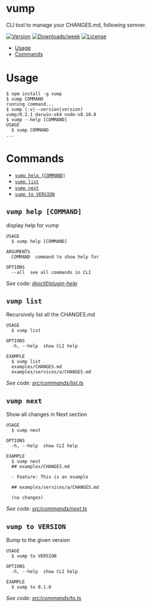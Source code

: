 vump
====

CLI tool to manage your CHANGES.md, following semver.

[![Version](https://img.shields.io/npm/v/vump.svg)](https://npmjs.org/package/vump)
[![Downloads/week](https://img.shields.io/npm/dw/vump.svg)](https://npmjs.org/package/vump)
[![License](https://img.shields.io/npm/l/vump.svg)](https://github.com/tomodian/vump/blob/master/package.json)

<!-- toc -->
* [Usage](#usage)
* [Commands](#commands)
<!-- tocstop -->

# Usage

<!-- usage -->
```sh-session
$ npm install -g vump
$ vump COMMAND
running command...
$ vump (-v|--version|version)
vump/0.2.1 darwin-x64 node-v8.10.0
$ vump --help [COMMAND]
USAGE
  $ vump COMMAND
...
```
<!-- usagestop -->

# Commands
<!-- commands -->
* [`vump help [COMMAND]`](#vump-help-command)
* [`vump list`](#vump-list)
* [`vump next`](#vump-next)
* [`vump to VERSION`](#vump-to-version)

## `vump help [COMMAND]`

display help for vump

```
USAGE
  $ vump help [COMMAND]

ARGUMENTS
  COMMAND  command to show help for

OPTIONS
  --all  see all commands in CLI
```

_See code: [@oclif/plugin-help](https://github.com/oclif/plugin-help/blob/v2.2.1/src/commands/help.ts)_

## `vump list`

Recursively list all the CHANGES.md

```
USAGE
  $ vump list

OPTIONS
  -h, --help  show CLI help

EXAMPLE
  $ vump list
  examples/CHANGES.md
  examples/services/a/CHANGES.md
```

_See code: [src/commands/list.ts](https://github.com/tomodian/vump/blob/v0.2.1/src/commands/list.ts)_

## `vump next`

Show all changes in Next section

```
USAGE
  $ vump next

OPTIONS
  -h, --help  show CLI help

EXAMPLE
  $ vump next
  ## examples/CHANGES.md

  - Feature: This is an example

  ## examples/services/a/CHANGES.md

  (no changes)
```

_See code: [src/commands/next.ts](https://github.com/tomodian/vump/blob/v0.2.1/src/commands/next.ts)_

## `vump to VERSION`

Bump to the given version

```
USAGE
  $ vump to VERSION

OPTIONS
  -h, --help  show CLI help

EXAMPLE
  $ vump to 0.1.0
```

_See code: [src/commands/to.ts](https://github.com/tomodian/vump/blob/v0.2.1/src/commands/to.ts)_
<!-- commandsstop -->
